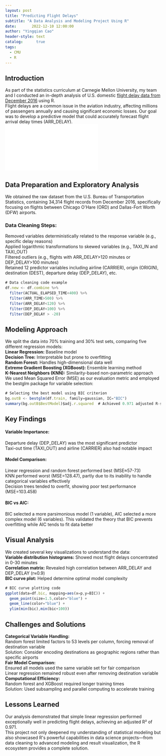 ```yaml
---
layout: post
title: "Predicting Flight Delays"
subtitle: "A Data Analysis and Modeling Project Using R"
date:       2022-12-10 12:00:00
author: "Yingqian Cao"
header-style: text
catalog:      true
tags:
  - CMU
  - R
---
```


## Introduction

As part of the statistics curriculum at Carnegie Mellon University, my team and I conducted an in-depth analysis of U.S. domestic [flight delay data from December 2016](http://rosmarus.refsmmat.com/datasets/datasets/ﬂight-delays/) using R.  
Flight delays are a common issue in the aviation industry, affecting millions of passengers annually 
and causing significant economic losses. Our goal was to develop a predictive model that could 
accurately forecast flight arrival delay times (ARR_DELAY).
![](/img/36600_poster.pdf)


## Data Preparation and Exploratory Analysis
We obtained the raw dataset from the U.S. Bureau of Transportation Statistics,
containing 34,314 flight records from December 2016, specifically focusing on flights between 
Chicago O'Hare (ORD) and Dallas-Fort Worth (DFW) airports.

### Data Cleaning Steps:
Removed variables deterministically related to the response variable (e.g., specific delay reasons)  
Applied logarithmic transformations to skewed variables (e.g., TAXI_IN and TAXI_OUT)  
Filtered outliers (e.g., flights with ARR_DELAY>120 minutes or DEP_DELAY>100 minutes)  
Retained 12 predictor variables including airline (CARRIER), origin (ORIGIN), destination (DEST), departure delay (DEP_DELAY), etc.  
```ts
# Data cleaning code example
df.new <- df.combine %>% 
  filter(ACTUAL_ELAPSED_TIME<400) %>% 
  filter(ARR_TIME>500) %>% 
  filter(ARR_DELAY<120) %>% 
  filter(DEP_DELAY<100) %>% 
  filter(DEP_DELAY > -20)
```

## Modeling Approach
We split the data into 70% training and 30% test sets, comparing five different regression models:  
**Linear Regression:** Baseline model  
**Decision Tree:** Interpretable but prone to overfitting  
**Random Forest:** Handles high-dimensional data well  
**Extreme Gradient Boosting (XGBoost):** Ensemble learning method  
**K-Nearest Neighbors (KNN):** Similarity-based non-parametric approach  
We used Mean Squared Error (MSE) as our evaluation metric and employed the bestglm package for variable selection:  
```ts
# Selecting the best model using BIC criterion
bg.outB <- bestglm(df.train, family=gaussian, IC="BIC")
summary(bg.outB$BestModel)$adj.r.squared  # Achieved 0.971 adjusted R-squared
```


## Key Findings
#### Variable Importance:
Departure delay (DEP_DELAY) was the most significant predictor  
Taxi-out time (TAXI_OUT) and airline (CARRIER) also had notable impact
#### Model Comparison:
Linear regression and random forest performed best (MSE≈57-73)  
KNN performed worst (MSE=128.47), partly due to its inability to handle categorical variables effectively   
Decision trees tended to overfit, showing poor test performance (MSE=103.458)  
#### BIC vs AIC: 
BIC selected a more parsimonious model (1 variable), AIC selected a more complex model (6 variables). This validated the theory that BIC prevents overfitting while AIC tends to fit data better  

## Visual Analysis
We created several key visualizations to understand the data:  
**Variable distribution histograms:** Showed most flight delays concentrated in 0-30 minutes  
**Correlation matrix:** Revealed high correlation between ARR_DELAY and DEP_DELAY (r≈0.9)  
**BIC curve plot:** Helped determine optimal model complexity  
```ts
# BIC curve plotting code
ggplot(data=df.bic, mapping=aes(x=p,y=BIC)) + 
  geom_point(size=1.5,color="blue") + 
  geom_line(color="blue") +
  ylim(min(bic),min(bic+100))
```

## Challenges and Solutions
**Categorical Variable Handling:**  
Random forest limited factors to 53 levels per column, forcing removal of destination variable  
Solution: Consider encoding destinations as geographic regions rather than specific airports  
**Fair Model Comparison:**  
Ensured all models used the same variable set for fair comparison  
Linear regression remained robust even after removing destination variable  
**Computational Efficiency:**  
Random forest and XGBoost required longer training times  
Solution: Used subsampling and parallel computing to accelerate training  


## Lessons Learned

Our analysis demonstrated that simple linear regression performed exceptionally well in predicting flight delays, achieving an adjusted R² of 0.971.  
This project not only deepened my understanding of statistical modeling but also showcased R's powerful capabilities in data science projects—from data cleaning to advanced modeling and result visualization, the R ecosystem provides a complete solution.

